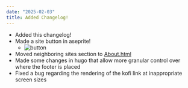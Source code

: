 ```yaml
---
date: "2025-02-03"
title: Added Changelog!
---
```


- Added this changelog!
- Made a site button in aseprite!
    - ![button](/Assets/fireye_coffee_button.gif)
- Moved neighboring sites section to [About.html](/about)
- Made some changes in hugo that allow more granular control over where the footer is placed
- Fixed a bug regarding the rendering of the kofi link at inappropriate screen sizes
